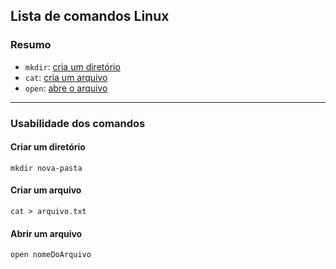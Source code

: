 ## Lista de comandos Linux

### Resumo

- `mkdir`: [cria um diretório](#criar-um-diretório)
- `cat`: [cria um arquivo](#criar-um-arquivo)
- `open`: [abre o arquivo](#abrir-um-arquivo)

---
### Usabilidade dos comandos 

#### Criar um diretório

`mkdir nova-pasta`

#### Criar um arquivo

`cat > arquivo.txt`

#### Abrir um arquivo

`open nomeDoArquivo`

